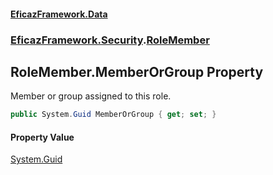 #### [EficazFramework.Data](EficazFrameworkData.md 'EficazFramework Data')
### [EficazFramework.Security](EficazFrameworkData.md#EficazFramework.Security 'EficazFramework.Security').[RoleMember](EficazFramework.Security/RoleMember.md 'EficazFramework.Security.RoleMember')

## RoleMember.MemberOrGroup Property

Member or group assigned to this role.

```csharp
public System.Guid MemberOrGroup { get; set; }
```

#### Property Value
[System.Guid](https://docs.microsoft.com/en-us/dotnet/api/System.Guid 'System.Guid')